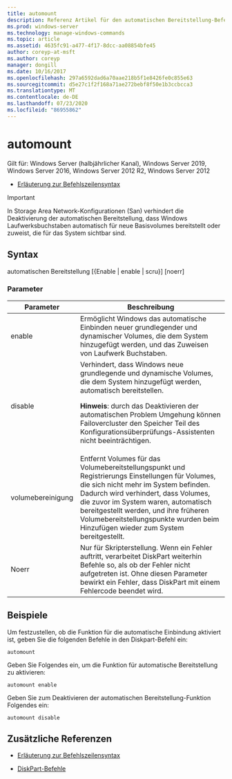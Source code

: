 ```yaml
---
title: automount
description: Referenz Artikel für den automatischen Bereitstellung-Befehl, der die Funktion "automatischen Bereitstellung" aktiviert oder deaktiviert.
ms.prod: windows-server
ms.technology: manage-windows-commands
ms.topic: article
ms.assetid: 4635fc91-a477-4f17-8dcc-aa08854bfe45
author: coreyp-at-msft
ms.author: coreyp
manager: dongill
ms.date: 10/16/2017
ms.openlocfilehash: 297a6592dad6a70aae218b5f1e8426fe0c855e63
ms.sourcegitcommit: d5e27c1f2f168a71ae272bebf8f50e1b3ccbcca3
ms.translationtype: MT
ms.contentlocale: de-DE
ms.lasthandoff: 07/23/2020
ms.locfileid: "86955862"
---
```

# <a name="automount"></a>automount

Gilt für: Windows Server (halbjährlicher Kanal), Windows Server 2019, Windows Server 2016, Windows Server 2012 R2, Windows Server 2012

- [Erläuterung zur Befehlszeilensyntax](command-line-syntax-key.md)

> [!IMPORTANT]
> In Storage Area Network-Konfigurationen (San) verhindert die Deaktivierung der automatischen Bereitstellung, dass Windows Laufwerksbuchstaben automatisch für neue Basisvolumes bereitstellt oder zuweist, die für das System sichtbar sind.

## <a name="syntax"></a>Syntax

automatischen Bereitstellung [{Enable | enable | scru}] [noerr]

### <a name="parameters"></a>Parameter

| Parameter | Beschreibung |
| --------- | ----------- |
| enable | Ermöglicht Windows das automatische Einbinden neuer grundlegender und dynamischer Volumes, die dem System hinzugefügt werden, und das Zuweisen von Laufwerk Buchstaben. |
| disable | Verhindert, dass Windows neue grundlegende und dynamische Volumes, die dem System hinzugefügt werden, automatisch bereitstellen.<p>**Hinweis**: durch das Deaktivieren der automatischen Problem Umgehung können Failovercluster den Speicher Teil des Konfigurationsüberprüfungs-Assistenten nicht beeinträchtigen. |
| volumebereinigung | Entfernt Volumes für das Volumebereitstellungspunkt und Registrierungs Einstellungen für Volumes, die sich nicht mehr im System befinden. Dadurch wird verhindert, dass Volumes, die zuvor im System waren, automatisch bereitgestellt werden, und ihre früheren Volumebereitstellungspunkte wurden beim Hinzufügen wieder zum System bereitgestellt. |
| Noerr | Nur für Skripterstellung. Wenn ein Fehler auftritt, verarbeitet DiskPart weiterhin Befehle so, als ob der Fehler nicht aufgetreten ist. Ohne diesen Parameter bewirkt ein Fehler, dass DiskPart mit einem Fehlercode beendet wird. |

## <a name="examples"></a>Beispiele

Um festzustellen, ob die Funktion für die automatische Einbindung aktiviert ist, geben Sie die folgenden Befehle in den Diskpart-Befehl ein:

```
automount
```

Geben Sie Folgendes ein, um die Funktion für automatische Bereitstellung zu aktivieren:

```
automount enable
```

Geben Sie zum Deaktivieren der automatischen Bereitstellung-Funktion Folgendes ein:

```
automount disable
```

## <a name="additional-references"></a>Zusätzliche Referenzen

- [Erläuterung zur Befehlszeilensyntax](command-line-syntax-key.md)

- [DiskPart-Befehle](/previous-versions/windows/it-pro/windows-server-2012-r2-and-2012/cc770877(v%3dws.11))
